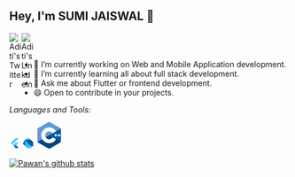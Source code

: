 ## Hey, I'm SUMI JAISWAL 👋


<a href="https://twitter.com/quarantinedsumi">
  <img align="left" alt="Aditi's Twitter" width="22px" src="https://cdn.jsdelivr.net/npm/simple-icons@v3/icons/twitter.svg" />
</a>
<a href="https://www.linkedin.com/in/sumi-jaiswal-678798191/">
  <img align="left" alt="Aditi's Linkdein" width="22px" src="https://cdn.jsdelivr.net/npm/simple-icons@v3/icons/linkedin.svg" />
</a>


<br/>
<br/>



- 🔭 I’m currently working on Web and Mobile Application development.
- 🌱 I’m currently learning all about full stack development.
- 💬 Ask me about Flutter or frontend development.
- 😄 Open to contribute in your projects.



*Languages and Tools:*  

<code><img height="20" src="https://raw.githubusercontent.com/github/explore/80688e429a7d4ef2fca1e82350fe8e3517d3494d/topics/flutter/flutter.png"></code>
<code><img height="20" src="https://raw.githubusercontent.com/github/explore/80688e429a7d4ef2fca1e82350fe8e3517d3494d/topics/dart/dart.png"></code>
<code><img height="48" src="https://raw.githubusercontent.com/github/explore/80688e429a7d4ef2fca1e82350fe8e3517d3494d/topics/cpp/cpp.png"></code>


<a href="https://github.com/jaissumi1402">
 <img align="center" src="https://github-readme-stats.vercel.app/api?username=jaissumi1402&show_icons=true&theme=light&line_height=27" alt="Pawan's github stats"/>
</a>

<div align="center">

</div>


